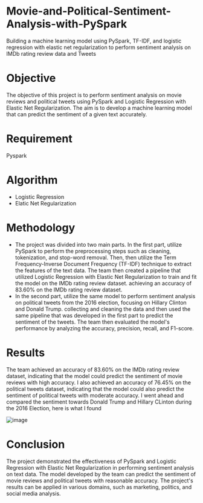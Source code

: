 # Movie-and-Political-Sentiment-Analysis-with-PySpark
Building a machine learning model using PySpark, TF-IDF, and logistic regression with elastic net regularization to perform sentiment analysis on IMDb rating review data and Tweets

# Objective
The objective of this project is to perform sentiment analysis on movie reviews and political tweets using PySpark and Logistic Regression with Elastic Net Regularization. The aim is to develop a machine learning model that can predict the sentiment of a given text accurately.

# Requirement 
Pyspark

# Algorithm
- Logistic Regression
- Elatic Net Regularization

# Methodology
- The project was divided into two main parts. In the first part, utilize PySpark to perform the preprocessing steps such as cleaning, tokenization, and stop-word removal. Then, then utilize the Term Frequency-Inverse Document Frequency (TF-IDF) technique to extract the features of the text data. The team then created a pipeline that utilized Logistic Regression with Elastic Net Regularization to train and fit the model on the IMDb rating review dataset. achieving an accuracy of 83.60% on the IMDb rating review dataset.
- In the second part, utilize the same model to perform sentiment analysis on political tweets from the 2016 election, focusing on Hillary Clinton and Donald Trump. collecting and cleaning the data and then used the same pipeline that was developed in the first part to predict the sentiment of the tweets. The team then evaluated the model's performance by analyzing the accuracy, precision, recall, and F1-score.

# Results
The team achieved an accuracy of 83.60% on the IMDb rating review dataset, indicating that the model could predict the sentiment of movie reviews with high accuracy. I also achieved an accuracy of 76.45% on the political tweets dataset, indicating that the model could also predict the sentiment of political tweets with moderate accuracy. I went ahead and compared the sentiment towards Donald Trump and Hillary CLinton during the 2016 Election, here is what I found

![image](https://user-images.githubusercontent.com/7029092/234103866-98d8a836-24d7-4ad5-b0f6-d7d16e3680a4.png)

# Conclusion
The project demonstrated the effectiveness of PySpark and Logistic Regression with Elastic Net Regularization in performing sentiment analysis on text data. The model developed by the team can predict the sentiment of movie reviews and political tweets with reasonable accuracy. The project's results can be applied in various domains, such as marketing, politics, and social media analysis.
